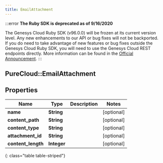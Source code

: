 ```yaml
---
title: EmailAttachment
---
```


:::error
**The Ruby SDK is deprecated as of 9/16/2020**

The Genesys Cloud Ruby SDK (v96.0.0) will be frozen at its current version level. Any new enhancements to our API or bug fixes will not be backported. If you do need to take advantage of new features or bug fixes outside the Genesys Cloud Ruby SDK, you will need to use the Genesys Cloud REST endpoints directly. More information can be found in the [Official Announcement](https://developer.mypurecloud.com/forum/t/announcement-genesys-cloud-ruby-sdk-end-of-life/8850).
:::


## PureCloud::EmailAttachment

## Properties

|Name | Type | Description | Notes|
|------------ | ------------- | ------------- | -------------|
| **name** | **String** |  | [optional] |
| **content_path** | **String** |  | [optional] |
| **content_type** | **String** |  | [optional] |
| **attachment_id** | **String** |  | [optional] |
| **content_length** | **Integer** |  | [optional] |
{: class="table table-striped"}


